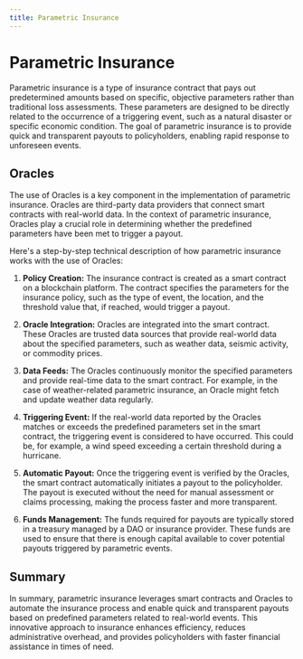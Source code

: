 ```yaml
---
title: Parametric Insurance
---
```


# Parametric Insurance

Parametric insurance is a type of insurance contract that pays out predetermined amounts based on specific, objective parameters rather than traditional loss assessments. These parameters are designed to be directly related to the occurrence of a triggering event, such as a natural disaster or specific economic condition. The goal of parametric insurance is to provide quick and transparent payouts to policyholders, enabling rapid response to unforeseen events.

## Oracles

The use of Oracles is a key component in the implementation of parametric insurance. Oracles are third-party data providers that connect smart contracts with real-world data. In the context of parametric insurance, Oracles play a crucial role in determining whether the predefined parameters have been met to trigger a payout.

Here's a step-by-step technical description of how parametric insurance works with the use of Oracles:

1. **Policy Creation:** The insurance contract is created as a smart contract on a blockchain platform. The contract specifies the parameters for the insurance policy, such as the type of event, the location, and the threshold value that, if reached, would trigger a payout.

2. **Oracle Integration:** Oracles are integrated into the smart contract. These Oracles are trusted data sources that provide real-world data about the specified parameters, such as weather data, seismic activity, or commodity prices.

3. **Data Feeds:** The Oracles continuously monitor the specified parameters and provide real-time data to the smart contract. For example, in the case of weather-related parametric insurance, an Oracle might fetch and update weather data regularly.

4. **Triggering Event:** If the real-world data reported by the Oracles matches or exceeds the predefined parameters set in the smart contract, the triggering event is considered to have occurred. This could be, for example, a wind speed exceeding a certain threshold during a hurricane.

5. **Automatic Payout:** Once the triggering event is verified by the Oracles, the smart contract automatically initiates a payout to the policyholder. The payout is executed without the need for manual assessment or claims processing, making the process faster and more transparent.

6. **Funds Management:** The funds required for payouts are typically stored in a treasury managed by a DAO or insurance provider. These funds are used to ensure that there is enough capital available to cover potential payouts triggered by parametric events.

## Summary

In summary, parametric insurance leverages smart contracts and Oracles to automate the insurance process and enable quick and transparent payouts based on predefined parameters related to real-world events. This innovative approach to insurance enhances efficiency, reduces administrative overhead, and provides policyholders with faster financial assistance in times of need.

